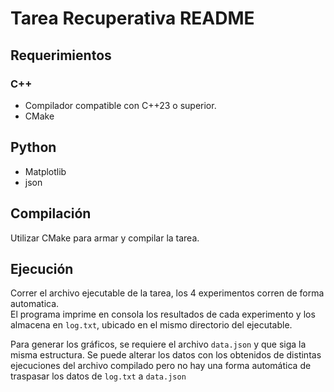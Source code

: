 # Tarea Recuperativa README

## Requerimientos

### C++

- Compilador compatible con C++23 o superior.
- CMake

## Python

- Matplotlib
- json

## Compilación

Utilizar CMake para armar y compilar la tarea.

## Ejecución

Correr el archivo ejecutable de la tarea, los 4 experimentos corren de forma automatica.  
El programa imprime en consola los resultados de cada experimento y los almacena en `log.txt`, ubicado en el mismo directorio del ejecutable.

Para generar los gráficos, se requiere el archivo `data.json` y que siga la misma estructura. Se puede alterar los datos con los obtenidos de distintas ejecuciones del archivo compilado pero no hay una forma automática de traspasar los datos de `log.txt` a `data.json`
